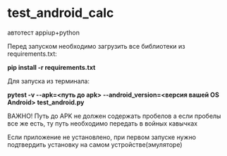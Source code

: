 # test_android_calc
автотест appiup+python

Перед запуском необходимо загрузить все библиотеки из requirements.txt:

**pip install -r requirements.txt**

Для запуска из терминала:

**pytest -v --apk=<путь до apk> --android_version=<версия вашей OS Android> test_android.py**

ВАЖНО! Путь до APK не должен содержать пробелов а если пробелы все же есть, 
ту путь необходимо передать в войных кавычках

Если приложение не установлено, при первом запуске нужно подтвердить установку на самом устройстве(эмуляторе)